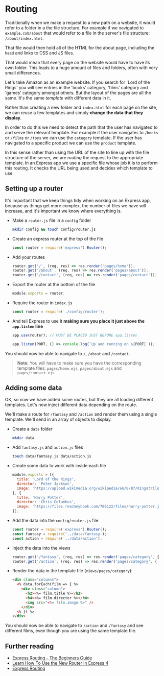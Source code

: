 # Routing

Traditionally when we make a request to a new path on a website, it would refer to a folder in a the file structure. For example if we navigated to `example.com/about` that would refer to a file in the server's file structure: `/about/index.html`.

That file would then hold all of the HTML for the about page, including the `head` and links to CSS and JS files.

That would mean that every page on the website would have to have its own folder. This leads to a huge amount of files and folders, often with very small differences.

Let's take Amazon as an example website. If you search for 'Lord of the Rings' you will see entries in the 'books' category, 'films' category and 'games' category amongst others. But the layout of the pages are all the same. It's the same _template_ with different data in it.

Rather than creating a new folder and `index.html` for each page on the site, we can reuse a few templates and simply **change the data that they display**.

In order to do this we need to detect the path that the user has navigated to and serve the relevant template. For example if the user navigates to `/books` or `/films` or `/toys` we can use the `category` template. If the user has navigated to a specific product we can use the `product` template.

In this sense rather than using the URL of the site to line up with the file structure of the server, we are _routing_ the request to the appropriate template. In an Express app we use a specific file whose job it is to perform this routing. It checks the URL being used and decides which template to use.

## Setting up a router

It's important that we keep things tidy when working on an Express app, because as things get more complex, the number of files we have will increase, and it's important we know where everything is.

* Make a `router.js` file in a `config` folder
  ```sh
  mkdir config && touch config/router.js
  ```
* Create an express router at the top of the file
  ```js
  const router = require('express').Router();
  ```
* Add your routes
  ```js
  router.get('/', (req, res) => res.render('pages/home'));
  router.get('/about', (req, res) => res.render('pages/about'));
  router.get('/contact', (req, res) => res.render('pages/contact'));
  ```
* Export the router at the bottom of the file
  ```js
  module.exports = router;
  ```
* Require the router in `index.js`
  ```js
  const router = require('./config/router');
  ```
* And tell Express to use it **making sure you place it just above the **`app.listen`** line**

  ```js
  app.use(router); // MUST BE PLACED JUST BEFORE app.listen

  app.listen(PORT, () => console.log(`Up and running on ${PORT}`));
  ```

You should now be able to navigate to `/`, `/about` and `/contact`.

> **Note**: You will have to make sure you have the corresponding template files: `pages/home.ejs`, `pages/about.ejs` and `pages/contact.ejs`

## Adding some data

OK, so now we have added some routes, but they are all loading different templates. Let's now inject different data depending on the route.

We'll make a route for `/fantasy` and `/action` and render them using a single template. We'll send in an array of objects to display.

* Create a `data` folder
  ```sh
  mkdir data
  ```
* Add `fantasy.js` and `action.js` files
  ```sh
  touch data/fantasy.js data/action.js
  ```
* Create some data to work with inside each file
  ```js
  module.exports = [{
    title: 'Lord of the Rings',
    director: 'Peter Jackson',
    image: 'https://upload.wikimedia.org/wikipedia/en/8/87/Ringstrilogyposter.jpg'
  }, {
    title: 'Harry Potter',
    director: 'Chris Columbus',
    image: 'https://files.readanybook.com/786122/files/harry-potter.jpg'
  }];
  ```
* Add the data into the `config/router.js` file
  ```js
  const router = require('express').Router();
  const fantasy = require('../data/fantasy');
  const action = require('../data/action');
  ```
* Inject the data into the views
  ```js
  router.get('/fantasy', (req, res) => res.render('pages/category', { data: fantasy }));
  router.get('/action', (req, res) => res.render('pages/category', { data: action }));
  ```
* Render the data in the template file \(`views/pages/category`\):
  ```html
  <div class="columns">
    <% data.forEach(film => { %>
      <div class="column">
        <h2><%= film.title %></h2>
        <h4><%= film.director %></h4>
        <img src="<%= film.image %>" />
      </div>
    <% }) %>
  </div>
  ```

You should now be able to navigate to `/action` and `/fantasy` and see different films, even though you are using the same template file.

## Further reading

* [Express Routing - The Beginners Guide](http://jilles.me/express-routing-the-beginners-guide/)
* [Learn How To Use the New Router in Express 4](https://scotch.io/tutorials/learn-to-use-the-new-router-in-expressjs-4)
* [Express Routing](https://expressjs.com/en/guide/routing.html)



